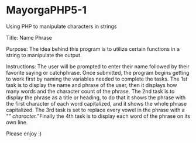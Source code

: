 # MayorgaPHP5-1
Using PHP to manipulate characters in strings

Title: Name Phrase

Purpose: The idea behind this program is to utilize certain functions in a string to manipulate the output.

Instructions: The user will be prompted to enter their name followed by their favorite saying or catchphrase. Once submitted, the program begins getting to work first by naming the variables needed to complete the tasks. The 1st task is to display the name and phrase of the user, then it displays how many words and the character count of the phrase. The 2nd task is to display the phrase as a title or heading, to do that it shows the phrase with the first character of each word capitalized, and it shows the whole phrase capitalized. The 3rd task is set to replace every vowel in the phrase with a "*" character.*"Finally the 4th task is to display each word of the phrase on its own line.

Please enjoy :)
